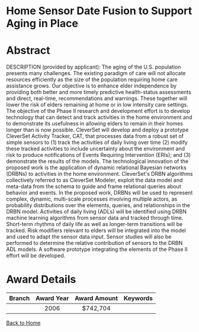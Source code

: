 
Home Sensor Date Fusion to Support Aging in Place
=================================================

# Abstract


DESCRIPTION (provided by applicant): The aging of the U.S. population presents many challenges. The existing paradigm of care will not allocate resources efficiently as the size of the population requiring home care assistance grows. Our objective is to enhance elder independence by providing both better and more timely predictive health-status assessments and direct, real-time, recommendations and warnings. These together will lower the risk of elders remaining at home or in low intensity care settings. The objective of the Phase II research and development effort is to develop technology that can detect and track activities in the home environment and to demonstrate its usefulness in allowing elders to remain in their homes longer than is now possible. CleverSet will develop and deploy a prototype CleverSet Activity Tracker, CAT, that processes data from a robust set of simple sensors to (1) track the activities of daily living over time (2) modify these tracked activities to include uncertainty about the environment and risk to produce notifications of Events Requiring Intervention (ERIs); and (3) demonstrate the results of the models. The technological innovation of the proposed work is the application of dynamic relational Bayesian networks (DRBNs) to activities in the home environment. CleverSet's DRBN algorithms collectively referred to as CleverSet Modeler, exploit the data model and meta-data from the schema to guide and frame relational queries about behavior and events. In the proposed work, DRBNs will be used to represent complex, dynamic, multi-scale processes involving multiple actors, as probability distributions over the elements, queries, and relationships in the DRBN model. Activities of daily living (ADLs) will be identified using DRBN machine learning algorithms from sensor data and tracked through time. Short-term rhythms of daily life as well as longer-term transitions will be tracked. Risk modifiers relevant to elders will be integrated into the model and used to adapt the sensor data input. Sensor studies will also be performed to determine the relative contribution of sensors to the DRBN ADL models. A software prototype integrating the elements of the Phase II effort will be developed.  

# Award Details

|Branch|Award Year|Award Amount|Keywords|
| :---: | :---: | :---: | :---: |
||2006|$742,704||
  
  


[Back to Home](https://github.com/chrischow/dod_sbir_awards/Reports/CC/#1123)